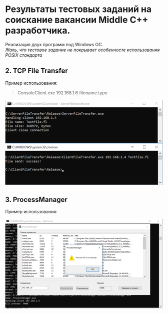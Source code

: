 # Результаты тестовых заданий на соискание вакансии Middle С++ разработчика.

Реализация двух программ под Windows OC.
<br>*Жаль, что тестовое задание не покрывает особенносте использования POSIX стандарта*


## 2. TCP File Transfer

Пример использования:

> ConsoleClient.exe 192.168.1.6 filename.type

![FileTransfer](FileTransfer.png)


## 3. ProcessManager

Пример использования:


![FileTransfer](Processmanager.png)
